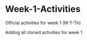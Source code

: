 # Week-1-Activities
Official activities for week 1 (M-T-Th)

Adding all cloned activities for week 1
